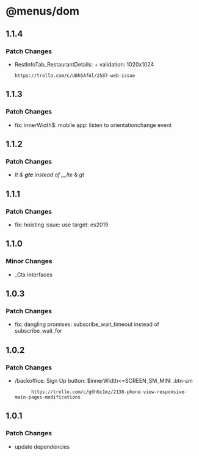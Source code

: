# @menus/dom

## 1.1.4

### Patch Changes

- RestInfoTab_RestaurantDetails: + validation: 1020x1024

      https://trello.com/c/UBh5AfAl/2587-web-issue

## 1.1.3

### Patch Changes

- fix: innerWidth\$: mobile app: listen to orientationchange event

## 1.1.2

### Patch Changes

- _*lt* & **gte** instead of \_\_lte_ & _*gt*_

## 1.1.1

### Patch Changes

- fix: hoisting issue: use target: es2019

## 1.1.0

### Minor Changes

- \_Ctx interfaces

## 1.0.3

### Patch Changes

- fix: dangling promises: subscribe_wait_timeout instead of subscribe_wait_for

## 1.0.2

### Patch Changes

- /backoffice: Sign Up button: \$innerWidth<=SCREEN_SM_MIN: .btn-sm

      	    https://trello.com/c/g6hGc1mz/2138-phone-view-responsive-main-pages-modifications

## 1.0.1

### Patch Changes

- update dependencies
